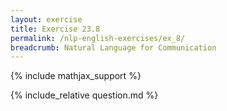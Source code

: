 ```yaml
---
layout: exercise
title: Exercise 23.8
permalink: /nlp-english-exercises/ex_8/
breadcrumb: Natural Language for Communication
---
```


{% include mathjax_support %}

<div><i class="arrow-up loader" data-chapter="nlp-english-exercises" data-exercise="ex_8" data-rating="0"></i></div>
{% include_relative question.md %}

